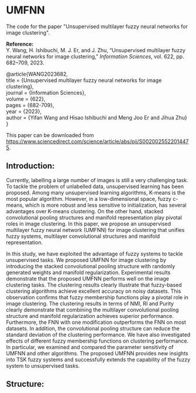 # UMFNN
The code for the paper "Unsupervised multilayer fuzzy neural networks for image clustering".

**Reference:**  
Y. Wang, H. Ishibuchi, M. J. Er, and J. Zhu, “Unsupervised multilayer fuzzy neural networks for image clustering,” *Information Sciences*, vol. 622, pp. 682–709, 2023.  

@article{WANG2023682,   
title = {Unsupervised multilayer fuzzy neural networks for image clustering},   
journal = {Information Sciences},   
volume = {622},   
pages = {682-709},   
year = {2023},   
author = {Yifan Wang and Hisao Ishibuchi and Meng Joo Er and Jihua Zhu}   
}   

This paper can be downloaded from https://www.sciencedirect.com/science/article/abs/pii/S0020025522014475.

## Introduction:
Currently, labelling a large number of images is still a very challenging task. To tackle the problem of unlabelled data, unsupervised learning has been proposed. Among many unsupervised learning algorithms, K-means is the most popular algorithm. However, in a low-dimensional space, fuzzy c-means, which is more robust and less sensitive to initialization, has several advantages over K-means clustering. On the other hand, stacked convolutional pooling structures and manifold representation play pivotal roles in image clustering. In this paper, we propose an unsupervised multilayer fuzzy neural network (UMFNN) for image clustering that unifies fuzzy systems, multilayer convolutional structures and manifold representation. 

In this study, we have exploited the advantage of fuzzy systems to tackle unsupervised tasks. We proposed UMFNN for image clustering by introducing the stacked convolutional pooling structure with randomly generated weights and manifold regularization. Experimental results demonstrate that the proposed UMFNN performs well on the image clustering tasks. The clustering results clearly illustrate that fuzzy-based clustering algorithms achieve excellent accuracy on noisy datasets. This observation confirms that fuzzy membership functions play a pivotal role in image clustering. The clustering results in terms of NMI, RI and Purity clearly demonstrate that combining the multilayer convolutional pooling structure and manifold regularization achieves superior performance. Furthermore, the FNN with one modification outperforms the FNN on most datasets. In addition, the convolutional pooling structure can reduce the standard deviation of the clustering performance. We have also investigated effects of different fuzzy membership functions on clustering performance. In particular, we examined
and compared the parameter sensitivity of UMFNN and other algorithms. The proposed UMFNN provides new insights into TSK fuzzy systems and successfully extends the capability of the fuzzy system to unsupervised tasks.

## Structure:

